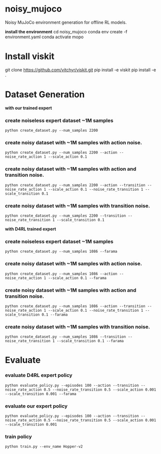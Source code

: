 # noisy_mujoco
Noisy MuJoCo environment generation for offline RL models.

**install the environment**
cd noisy_mujoco
conda env create -f environment.yaml
conda activate mopo
# Install viskit
git clone https://github.com/vitchyr/viskit.git
pip install -e viskit
pip install -e .

# Dataset Generation
**with our trained expert**
### create noiseless expert dataset ~1M samples
```
python create_dataset.py --num_samples 2200
```

### create noisy dataset with ~1M samples with action noise.
```
python create_dataset.py --num_samples 2200 --action --noise_rate_action 1 --scale_action 0.1
```

### create noisy dataset with ~1M samples with action and transition noise.
```
python create_dataset.py --num_samples 2200 --action --transition --noise_rate_action 1 --scale_action 0.1 --noise_rate_transition 1 --scale_transition 0.1
```

### create noisy dataset with ~1M samples with transition noise.
```
python create_dataset.py --num_samples 2200 --transition --noise_rate_transition 1 --scale_transition 0.1
```


**with D4RL trained expert**
### create noiseless expert dataset ~1M samples
```
python create_dataset.py --num_samples 1086 --farama
```

### create noisy dataset with ~1M samples with action noise.
```
python create_dataset.py --num_samples 1086 --action --noise_rate_action 1 --scale_action 0.1 --farama
```

### create noisy dataset with ~1M samples with action and transition noise.
```
python create_dataset.py --num_samples 1086 --action --transition --noise_rate_action 1 --scale_action 0.1 --noise_rate_transition 1 --scale_transition 0.1 --farama
```

### create noisy dataset with ~1M samples with transition noise.
```
python create_dataset.py --num_samples 1086 --transition --noise_rate_transition 1 --scale_transition 0.1 --farama
```




# Evaluate

### evaluate D4RL expert policy
```
python evaluate_policy.py --episodes 100 --action --transition --noise_rate_action 0.5 --noise_rate_transition 0.5 --scale_action 0.001 --scale_transition 0.001 --farama
```

### evaluate our expert policy
```
python evaluate_policy.py --episodes 100 --action --transition --noise_rate_action 0.5 --noise_rate_transition 0.5 --scale_action 0.001 --scale_transition 0.001
```


### train policy

```
python train.py --env_name Hopper-v2
```